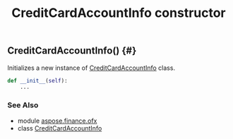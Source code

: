 ﻿---
title: CreditCardAccountInfo constructor
second_title: Aspose.Finance for Python via .NET API References
description: 
type: docs
weight: 10
url: /python-net/aspose.finance.ofx/creditcardaccountinfo/__init__/
is_root: false
---

## CreditCardAccountInfo() {#}

Initializes a new instance of [CreditCardAccountInfo](/finance/python-net/aspose.finance.ofx/creditcardaccountinfo) class.



```python
def __init__(self):
    ...
```





### See Also
* module [aspose.finance.ofx](../../)
* class [CreditCardAccountInfo](/finance/python-net/aspose.finance.ofx/creditcardaccountinfo)
